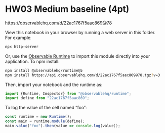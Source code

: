 # HW03 Medium baseline (4pt)

https://observablehq.com/d/22ac1767f5aac869@78

View this notebook in your browser by running a web server in this folder. For
example:

~~~sh
npx http-server
~~~

Or, use the [Observable Runtime](https://github.com/observablehq/runtime) to
import this module directly into your application. To npm install:

~~~sh
npm install @observablehq/runtime@5
npm install https://api.observablehq.com/d/22ac1767f5aac869@78.tgz?v=3
~~~

Then, import your notebook and the runtime as:

~~~js
import {Runtime, Inspector} from "@observablehq/runtime";
import define from "22ac1767f5aac869";
~~~

To log the value of the cell named “foo”:

~~~js
const runtime = new Runtime();
const main = runtime.module(define);
main.value("foo").then(value => console.log(value));
~~~
